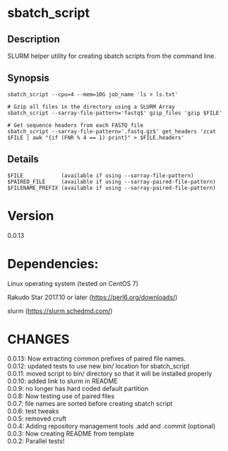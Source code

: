 # sbatch_script

## Description

SLURM helper utility for creating sbatch scripts from the command line.  

## Synopsis

    sbatch_script --cpu=4 --mem=10G job_name 'ls > ls.txt'

    # Gzip all files in the directory using a SLURM Array
    sbatch_script --sarray-file-pattern='fastq$' gzip_files 'gzip $FILE'

    # Get sequence headers from each FASTQ file
    sbatch_script --sarray-file-pattern='.fastq.gz$' get_headers 'zcat $FILE | awk "{if (FNR % 4 == 1) print}" > $FILE.headers'

## Details

    $FILE            (available if using --sarray-file-pattern)
    $PAIRED_FILE     (available if using --sarray-paired-file-pattern)
    $FILENAME_PREFIX (available if using --sarray-paired-file-pattern)

# Version

0.0.13

# Dependencies:  

Linux operating system (tested on CentOS 7)  

Rakudo Star 2017.10 or later (https://perl6.org/downloads/)  

slurm (https://slurm.schedmd.com/)  

# CHANGES

0.0.13: Now extracting common prefixes of paired file names.  
0.0.12: updated tests to use new bin/ location for sbatch_script  
0.0.11: moved script to bin/ directory so that it will be installed properly  
0.0.10: added link to slurm in README  
0.0.9: no longer has hard coded default partition  
0.0.8: Now testing use of paired files  
0.0.7: file names are sorted before creating sbatch script  
0.0.6: test tweaks  
0.0.5: removed cruft  
0.0.4: Adding repository management tools .add and .commit (optional)  
0.0.3: Now creating README from template  
0.0.2: Parallel tests!  
